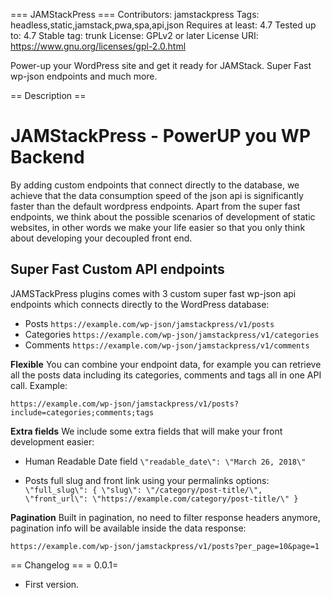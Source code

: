 === JAMStackPress ===
Contributors: jamstackpress
Tags: headless,static,jamstack,pwa,spa,api,json
Requires at least: 4.7
Tested up to: 4.7
Stable tag: trunk
License: GPLv2 or later
License URI: https://www.gnu.org/licenses/gpl-2.0.html

Power-up your WordPress site and get it ready for JAMStack. Super Fast wp-json endpoints and much more.

== Description ==
# JAMStackPress - PowerUP you WP Backend

 By adding custom endpoints that connect directly to the database, we achieve that the data consumption speed of the json api is significantly faster than the default wordpress endpoints.
Apart  from the super fast endpoints, we think about the possible scenarios of development of static websites,  in other words we make your life easier so that you only think about developing your decoupled front end.
 

## Super Fast Custom API endpoints
JAMSTackPress plugins comes with 3 custom super fast wp-json api endpoints which connects directly to the WordPress database:

 - Posts
`https://example.com/wp-json/jamstackpress/v1/posts`
 - Categories 
  `https://example.com/wp-json/jamstackpress/v1/categories`
 - Comments
  `https://example.com/wp-json/jamstackpress/v1/comments`
 
**Flexible**
You can combine your endpoint data, for example you can retrieve all the posts data including its categories, comments and tags all  in one API call.
Example:

    https://example.com/wp-json/jamstackpress/v1/posts?include=categories;comments;tags

**Extra  fields**
We include some extra fields that will make your  front development easier:

 - Human Readable Date field 
 `\"readable_date\": \"March 26, 2018\"`
 
 - Posts full slug and front link using your permalinks options: 
 `\"full_slug\": {
	\"slug\": \"/category/post-title/\",
	\"front_url\": \"https://example.com/category/post-title/\"
}`

**Pagination**
Built in pagination, no need to filter response headers anymore, pagination info will be available inside the data response:

`https://example.com/wp-json/jamstackpress/v1/posts?per_page=10&page=1`


== Changelog ==
= 0.0.1=
* First version.